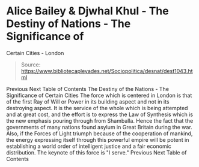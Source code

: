 # Alice Bailey & Djwhal Khul - The Destiny of Nations - The Significance of
Certain Cities - London

> Source: https://www.bibliotecapleyades.net/Sociopolitica/desnat/dest1043.html

Previous
Next
Table of Contents
The Destiny of the Nations - The Significance of Certain Cities
The force which is centered in
London
is that of the first Ray of Will or Power in its building aspect and not in its destroying aspect. It is the service of the whole which is being attempted and at great cost, and the effort is to express the Law of Synthesis which is the new emphasis pouring through from Shamballa. Hence the fact that the governments of many nations found asylum in Great Britain during the war. Also,
if
the Forces of Light triumph because of the cooperation of mankind, the energy expressing itself through this powerful empire will be potent in establishing a world order of intelligent justice and a fair economic distribution. The keynote of this force is "I serve."
Previous
Next
Table of Contents
